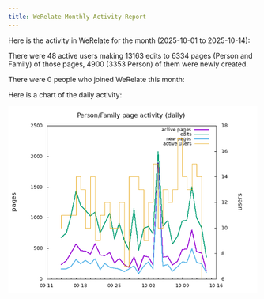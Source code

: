 ```yaml
---
title: WeRelate Monthly Activity Report
---
```


Here is the activity in WeRelate for the month (2025-10-01 to 2025-10-14):

There were 48 active users
making 13163 edits to 6334 pages (Person and Family)
of those pages, 4900 (3353 Person) of them were newly created.

There were 0 people who joined WeRelate this month:


Here is a chart of the daily activity:

![daily activity chart](page-daily-thismonth.png)

